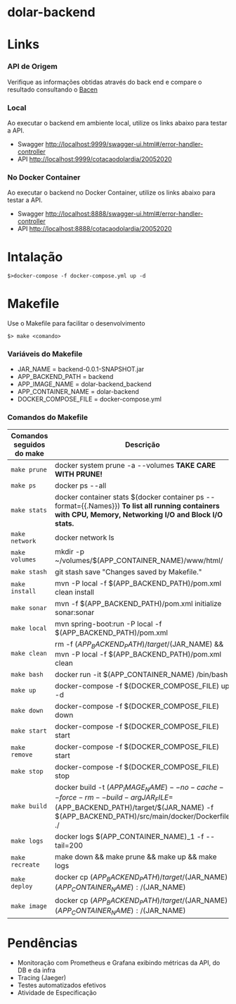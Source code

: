 # dolar-backend

# Links

### API de Origem

Verifique as informações obtidas através do back end e compare o resultado consultando o [Bacen](<https://olinda.bcb.gov.br/olinda/servico/PTAX/versao/v1/odata/CotacaoDolarDia(dataCotacao=@dataCotacao)?@dataCotacao=%2705-20-2020%27&$top=100&$skip=0&$format=json&$select=cotacaoCompra,cotacaoVenda,dataHoraCotacao>)

### Local

Ao executar o backend em ambiente local, utilize os links abaixo para testar a API.

- Swagger [http://localhost:9999/swagger-ui.html#/error-handler-controller](http://localhost:9999/swagger-ui.html#/error-handler-controller)
- API [http://localhost:9999/cotacaodolardia/20052020](http://localhost:9999/cotacaodolardia/20052020)

### No Docker Container

Ao executar o backend no Docker Container, utilize os links abaixo para testar a API.

- Swagger [http://localhost:8888/swagger-ui.html#/error-handler-controller](http://localhost:9999/swagger-ui.html#/error-handler-controller)
- API [http://localhost:8888/cotacaodolardia/20052020](http://localhost:9999/cotacaodolardia/20052020)

# Intalação

`$>docker-compose -f docker-compose.yml up -d`

# Makefile

Use o Makefile para facilitar o desenvolvimento

`$> make <comando>`

### Variáveis do Makefile

- JAR_NAME = backend-0.0.1-SNAPSHOT.jar
- APP_BACKEND_PATH = backend
- APP_IMAGE_NAME = dolar-backend_backend
- APP_CONTAINER_NAME = dolar-backend
- DOCKER_COMPOSE_FILE = docker-compose.yml

### Comandos do Makefile

| Comandos seguidos do make | Descrição                                                                                                                                                                |
| ------------------------- | ------------------------------------------------------------------------------------------------------------------------------------------------------------------------ |
| `make prune`              | docker system prune -a --volumes **TAKE CARE WITH PRUNE!**                                                                                                               |
| `make ps`                 | docker ps --all                                                                                                                                                          |
| `make stats`              | docker container stats \$(docker container ps --format={{.Names}}) **To list all running containers with CPU, Memory, Networking I/O and Block I/O stats.**              |
| `make network`            | docker network ls                                                                                                                                                        |
| `make volumes`            | mkdir -p ~/volumes/\$(APP_CONTAINER_NAME)/www/html/                                                                                                                      |
| `make stash`              | git stash save "Changes saved by Makefile."                                                                                                                              |
| `make install`            | mvn -P local -f \$(APP_BACKEND_PATH)/pom.xml clean install                                                                                                               |
| `make sonar`              | mvn -f \$(APP_BACKEND_PATH)/pom.xml initialize sonar:sonar                                                                                                               |
| `make local`              | mvn spring-boot:run -P local -f \$(APP_BACKEND_PATH)/pom.xml                                                                                                             |
| `make clean`              | rm -f $(APP_BACKEND_PATH)/target/$(JAR_NAME) && mvn -P local -f \$(APP_BACKEND_PATH)/pom.xml clean                                                                       |
| `make bash`               | docker run -it \$(APP_CONTAINER_NAME) /bin/bash                                                                                                                          |
| `make up`                 | docker-compose -f \$(DOCKER_COMPOSE_FILE) up -d                                                                                                                          |
| `make down`               | docker-compose -f \$(DOCKER_COMPOSE_FILE) down                                                                                                                           |
| `make start`              | docker-compose -f \$(DOCKER_COMPOSE_FILE) start                                                                                                                          |
| `make remove`             | docker-compose -f \$(DOCKER_COMPOSE_FILE) start                                                                                                                          |
| `make stop`               | docker-compose -f \$(DOCKER_COMPOSE_FILE) stop                                                                                                                           |
| `make build`              | docker build -t $(APP_IMAGE_NAME) --no-cache --force-rm --build-arg JAR_FILE=$(APP_BACKEND_PATH)/target/$(JAR_NAME) -f $(APP_BACKEND_PATH)/src/main/docker/Dockerfile ./ |
| `make logs`               | docker logs \$(APP_CONTAINER_NAME)\_1 -f --tail=200                                                                                                                      |
| `make recreate`           | make down && make prune && make up && make logs                                                                                                                          |
| `make deploy`             | docker cp $(APP_BACKEND_PATH)/target/$(JAR_NAME) $(APP_CONTAINER_NAME):/$(JAR_NAME)                                                                                      |
| `make image`              | docker cp $(APP_BACKEND_PATH)/target/$(JAR_NAME) $(APP_CONTAINER_NAME):/$(JAR_NAME)                                                                                      |

# Pendências

- Monitoração com Prometheus e Grafana exibindo métricas da API, do DB e da infra
- Tracing (Jaeger)
- Testes automatizados efetivos
- Atividade de Especificação
